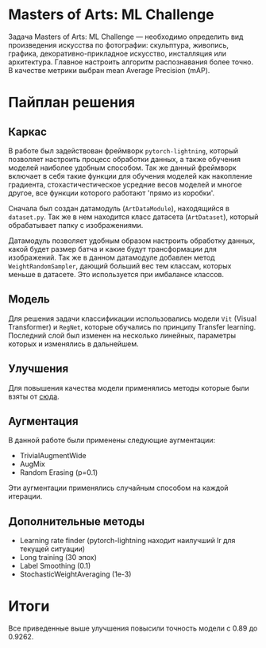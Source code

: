 # Masters of Arts: ML Challenge
Задача Masters of Arts: ML Challenge — необходимо определить вид произведения искусства по фотографии: скульптура, живопись, графика, декоративно-прикладное искусство, инсталляция или архитектура. Главное настроить алгоритм распознавания более точно. В качестве метрики выбран mean Average Precision (mAP).

# Пайплан решения

## Каркас
В работе был задействован фреймворк `pytorch-lightning`, который позволяет настроить процесс обработки данных, а также обучения моделей наиболее удобным способом. Так же данный фреймворк включает в себя такие функции для обучения моделей как накопление градиента, стохастичестическое усредние весов моделей и многое другое, все функции которого работают 'прямо из коробки'.

Сначала был создан датамодуль (`ArtDataModule`), находящийся в `dataset.py`. Так же в нем находится класс датасета (`ArtDataset`), который обрабатывает папку с изображениями.

Датамодуль позволяет удобным образом настроить обработку данных, какой будет размер батча и какие будут трансформации для изображений. Так же в данном датамодуле добавлен метод `WeightRandomSampler`, дающий больший вес тем классам, которых меньше в датасете. Это используется при имбалансе классов. 

## Модель
Для решения задачи классификации использовались модели `Vit` (Visual Transformer) и `RegNet`, которые обучались по принципу Transfer learning. Последний слой был изменен на несколько линейных, параметры которых и изменялись в дальнейшем.

## Улучшения
Для повышения качества модели применялись методы которые были взяты от 
<a href="https://pytorch.org/blog/how-to-train-state-of-the-art-models-using-torchvision-latest-primitives/">сюда</a>.

## Аугментация
В данной работе были применены следующие аугментации:

* TrivialAugmentWide
* AugMix
* Random Erasing (p=0.1)

Эти аугментации применялись случайным способом на каждой итерации. 

## Дополнительные методы
* Learning rate finder (pytorch-lightning находит наилучший lr для текущей ситуации)
* Long training (30 эпох)
* Label Smoothing (0.1)
* StochasticWeightAveraging (1e-3)

# Итоги
Все приведенные выше улучшения повысили точность модели с 0.89 до 0.9262.
